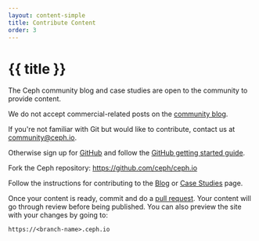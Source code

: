```yaml
---
layout: content-simple
title: Contribute Content
order: 3
---
```


# {{ title }}

The Ceph community blog and case studies are open to the community to provide
content.

We do not accept commercial-related posts on the
[community blog](https://ceph.io/en/news/).

If you're not familiar with Git but would like to contribute, contact us at
<community@ceph.io>.

Otherwise sign up for [GitHub](https://github.com) and follow the
[GitHub getting started guide](https://docs.github.com/en/get-started).

Fork the Ceph repository:
<https://github.com/ceph/ceph.io>

Follow the instructions for contributing to the
[Blog](https://github.com/ceph/ceph.io/tree/main/src/en/news/blog) or
[Case Studies](https://github.com/ceph/ceph.io/tree/main/src/en/discover/case-studies)
page.

Once your content is ready, commit and do a
[pull request](https://docs.github.com/en/pull-requests/collaborating-with-pull-requests/proposing-changes-to-your-work-with-pull-requests/about-pull-requests).
Your content will go through review before being published. You can also
preview the site with your changes by going to:

    https://<branch-name>.ceph.io
